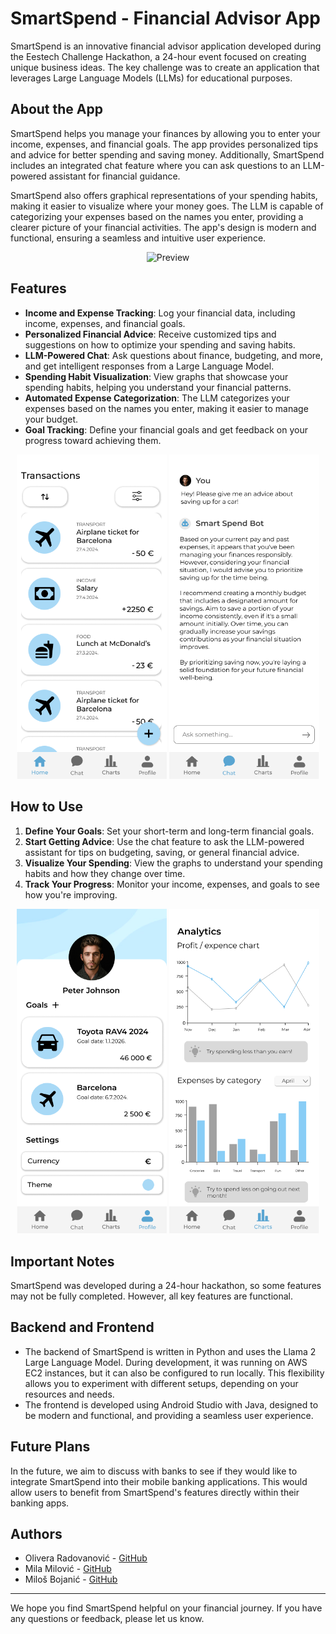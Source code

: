 # SmartSpend - Financial Advisor App

SmartSpend is an innovative financial advisor application developed during the Eestech Challenge Hackathon, a 24-hour event focused on creating unique business ideas. The key challenge was to create an application that leverages Large Language Models (LLMs) for educational purposes.

## About the App
SmartSpend helps you manage your finances by allowing you to enter your income, expenses, and financial goals. The app provides personalized tips and advice for better spending and saving money. Additionally, SmartSpend includes an integrated chat feature where you can ask questions to an LLM-powered assistant for financial guidance.

SmartSpend also offers graphical representations of your spending habits, making it easier to visualize where your money goes. The LLM is capable of categorizing your expenses based on the names you enter, providing a clearer picture of your financial activities. The app's design is modern and functional, ensuring a seamless and intuitive user experience.

<div align="center">
  <img src="images/demo.mov" alt="Preview">
</div>

## Features
- **Income and Expense Tracking**: Log your financial data, including income, expenses, and financial goals.
- **Personalized Financial Advice**: Receive customized tips and suggestions on how to optimize your spending and saving habits.
- **LLM-Powered Chat**: Ask questions about finance, budgeting, and more, and get intelligent responses from a Large Language Model.
- **Spending Habit Visualization**: View graphs that showcase your spending habits, helping you understand your financial patterns.
- **Automated Expense Categorization**: The LLM categorizes your expenses based on the names you enter, making it easier to manage your budget.
- **Goal Tracking**: Define your financial goals and get feedback on your progress toward achieving them.

<p align="center">
  <img src="images/Home.png" width="240"/>
  <img src="images/Chat.png" width="240"/>
</p>

## How to Use
1. **Define Your Goals**: Set your short-term and long-term financial goals.
2. **Start Getting Advice**: Use the chat feature to ask the LLM-powered assistant for tips on budgeting, saving, or general financial advice.
3. **Visualize Your Spending**: View the graphs to understand your spending habits and how they change over time.
4. **Track Your Progress**: Monitor your income, expenses, and goals to see how you're improving.

<p align="center">
  <img src="images/Profile.png" width="240"/>
  <img src="images/Charts.png" width="240"/>
</p>

## Important Notes
SmartSpend was developed during a 24-hour hackathon, so some features may not be fully completed. However, all key features are functional.

## Backend and Frontend
- The backend of SmartSpend is written in Python and uses the Llama 2 Large Language Model. During development, it was running on AWS EC2 instances, but it can also be configured to run locally. This flexibility allows you to experiment with different setups, depending on your resources and needs.
- The frontend is developed using Android Studio with Java, designed to be modern and functional, and providing a seamless user experience.

## Future Plans
In the future, we aim to discuss with banks to see if they would like to integrate SmartSpend into their mobile banking applications. This would allow users to benefit from SmartSpend's features directly within their banking apps.

## Authors

- Olivera Radovanović - [GitHub](https://github.com/Olivera2708)
- Mila Milović - [GitHub](https://github.com/milamilovic)
- Miloš Bojanić - [GitHub](https://github.com/milosbojanic)

---

We hope you find SmartSpend helpful on your financial journey. If you have any questions or feedback, please let us know.
